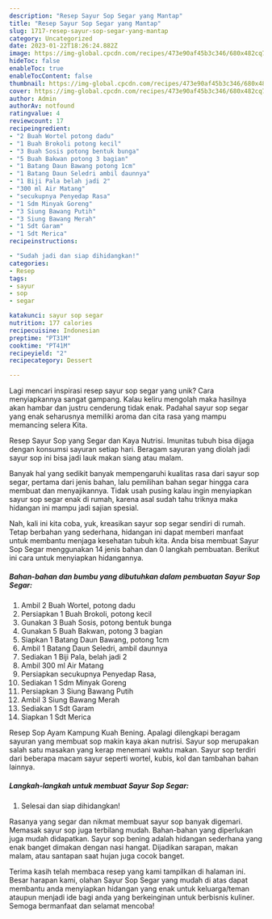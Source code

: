 ```yaml
---
description: "Resep Sayur Sop Segar yang Mantap"
title: "Resep Sayur Sop Segar yang Mantap"
slug: 1717-resep-sayur-sop-segar-yang-mantap
category: Uncategorized
date: 2023-01-22T18:26:24.882Z
image: https://img-global.cpcdn.com/recipes/473e90af45b3c346/680x482cq70/sayur-sop-segar-foto-resep-utama.jpg
hideToc: false
enableToc: true
enableTocContent: false
thumbnail: https://img-global.cpcdn.com/recipes/473e90af45b3c346/680x482cq70/sayur-sop-segar-foto-resep-utama.jpg
cover: https://img-global.cpcdn.com/recipes/473e90af45b3c346/680x482cq70/sayur-sop-segar-foto-resep-utama.jpg
author: Admin
authorAv: notfound
ratingvalue: 4
reviewcount: 17
recipeingredient:
- "2 Buah Wortel potong dadu"
- "1 Buah Brokoli potong kecil"
- "3 Buah Sosis potong bentuk bunga"
- "5 Buah Bakwan potong 3 bagian"
- "1 Batang Daun Bawang potong 1cm"
- "1 Batang Daun Seledri ambil daunnya"
- "1 Biji Pala belah jadi 2"
- "300 ml Air Matang"
- "secukupnya Penyedap Rasa"
- "1 Sdm Minyak Goreng"
- "3 Siung Bawang Putih"
- "3 Siung Bawang Merah"
- "1 Sdt Garam"
- "1 Sdt Merica"
recipeinstructions:

- "Sudah jadi dan siap dihidangkan!"
categories:
- Resep
tags:
- sayur
- sop
- segar

katakunci: sayur sop segar 
nutrition: 177 calories
recipecuisine: Indonesian
preptime: "PT31M"
cooktime: "PT41M"
recipeyield: "2"
recipecategory: Dessert

---
```





Lagi mencari inspirasi resep sayur sop segar yang unik? Cara menyiapkannya sangat gampang. Kalau keliru mengolah maka hasilnya akan hambar dan justru cenderung tidak enak. Padahal sayur sop segar yang enak seharusnya memiliki aroma dan cita rasa yang mampu memancing selera Kita.





Resep Sayur Sop yang Segar dan Kaya Nutrisi. Imunitas tubuh bisa dijaga dengan konsumsi sayuran setiap hari. Beragam sayuran yang diolah jadi sayur sop ini bisa jadi lauk makan siang atau malam.

Banyak hal yang sedikit banyak mempengaruhi kualitas rasa dari sayur sop segar, pertama dari jenis bahan, lalu pemilihan bahan segar hingga cara membuat dan menyajikannya. Tidak usah pusing kalau ingin menyiapkan sayur sop segar enak di rumah, karena asal sudah tahu triknya maka hidangan ini mampu jadi sajian spesial.






Nah, kali ini kita coba, yuk, kreasikan sayur sop segar sendiri di rumah. Tetap berbahan yang sederhana, hidangan ini dapat memberi manfaat untuk membantu menjaga kesehatan tubuh kita. Anda bisa membuat Sayur Sop Segar menggunakan 14 jenis bahan dan 0 langkah pembuatan. Berikut ini cara untuk menyiapkan hidangannya.

<!--inarticleads1-->

##### Bahan-bahan dan bumbu yang dibutuhkan dalam pembuatan Sayur Sop Segar:

1. Ambil 2 Buah Wortel, potong dadu
1. Persiapkan 1 Buah Brokoli, potong kecil
1. Gunakan 3 Buah Sosis, potong bentuk bunga
1. Gunakan 5 Buah Bakwan, potong 3 bagian
1. Siapkan 1 Batang Daun Bawang, potong 1cm
1. Ambil 1 Batang Daun Seledri, ambil daunnya
1. Sediakan 1 Biji Pala, belah jadi 2
1. Ambil 300 ml Air Matang
1. Persiapkan secukupnya Penyedap Rasa,
1. Sediakan 1 Sdm Minyak Goreng
1. Persiapkan 3 Siung Bawang Putih
1. Ambil 3 Siung Bawang Merah
1. Sediakan 1 Sdt Garam
1. Siapkan 1 Sdt Merica


Resep Sop Ayam Kampung Kuah Bening. Apalagi dilengkapi beragam sayuran yang membuat sop makin kaya akan nutrisi. Sayur sop merupakan salah satu masakan yang kerap menemani waktu makan. Sayur sop terdiri dari beberapa macam sayur seperti wortel, kubis, kol dan tambahan bahan lainnya. 

<!--inarticleads2-->

##### Langkah-langkah untuk membuat Sayur Sop Segar:


1. Selesai dan siap dihidangkan!

Rasanya yang segar dan nikmat membuat sayur sop banyak digemari. Memasak sayur sop juga terbilang mudah. Bahan-bahan yang diperlukan juga mudah didapatkan. Sayur sop bening adalah hidangan sederhana yang enak banget dimakan dengan nasi hangat. Dijadikan sarapan, makan malam, atau santapan saat hujan juga cocok banget. 

Terima kasih telah membaca resep yang kami tampilkan di halaman ini. Besar harapan kami, olahan Sayur Sop Segar yang mudah di atas dapat membantu anda menyiapkan hidangan yang enak untuk keluarga/teman ataupun menjadi ide bagi anda yang berkeinginan untuk berbisnis kuliner. Semoga bermanfaat dan selamat mencoba!
